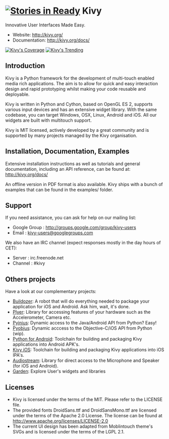 [![Stories in Ready](https://badge.waffle.io/kivy/kivy.png?label=ready)](https://waffle.io/kivy/kivy)
Kivy
====

Innovative User Interfaces Made Easy.

- Website: http://kivy.org/
- Documentation: http://kivy.org/docs/

[![Kivy's Coverage](https://coveralls.io/repos/kivy/kivy/badge.png?branch=master)](https://coveralls.io/r/kivy/kivy?branch=master)
[![Kivy's Trending](https://d2weczhvl823v0.cloudfront.net/kivy/kivy/trend.png)](https://bitdeli.com/free)


Introduction
------------

Kivy is a Python framework for the development of multi-touch enabled media rich
applications. The aim is to allow for quick and easy interaction design and
rapid prototyping whilst making your code reusable and deployable.

Kivy is written in Python and Cython, based on OpenGL ES 2, supports various
input devices and has an extensive widget library. With the same codebase,
you can target Windows, OSX, Linux, Android and iOS. All our widgets are built
with multitouch support.

Kivy is MIT licensed, actively developed by a great community and is supported
by many projects managed by the Kivy organisation.

Installation, Documentation, Examples
-------------------------------------

Extensive installation instructions as well as tutorials and general
documentation, including an API reference, can be found at: http://kivy.org/docs/

An offline version in PDF format is also available.
Kivy ships with a bunch of examples that can be found in the examples/ folder.


Support
-------

If you need assistance, you can ask for help on our mailing list:

* Google Group : http://groups.google.com/group/kivy-users
* Email        : kivy-users@googlegroups.com

We also have an IRC channel (expect responses mostly in the day hours of CET):

* Server  : irc.freenode.net
* Channel : #kivy

Others projects
---------------

Have a look at our complementary projects:

- [Buildozer](http://github.com/kivy/buildozer): A robot that will do
  everything needed to package your application for iOS and Android. Ask him,
  wait, it's done.
- [Plyer](http://github.com/kivy/plyer): Library for accessing features of your
  hardware such as the Accelerometer, Camera etc.
- [Pyjnius](http://github.com/kivy/pyjnius): Dynamic access to the Java/Android
  API from Python? Easy!
- [Pyobjus](http://github.com/kivy/pyobjus): Dynamic acccess to the
  Objective-C/iOS API from Python (wip).
- [Python for Android](http://github.com/kivy/python-for-android): Toolchain
  for building and packaging Kivy applications into Android APK's.
- [Kivy iOS](http://github.com/kivy/kivy-ios): Toolchain for building and
  packaging Kivy applications into iOS IPA's.
- [Audiostream](http://github.com/kivy/audiostream): Library for direct access
  to the Microphone and Speaker (for iOS and Android).
- [Garden](http://github.com/kivy-garden): Explore User's widgets and libraries



Licenses
--------

- Kivy is licensed under the terms of the MIT. Please refer to the LICENSE file.
- The provided fonts DroidSans.ttf and DroidSansMono.ttf are licensed under
  the terms of the Apache 2.0 License. The license can be found at
  http://www.apache.org/licenses/LICENSE-2.0
- The current UI design has been adapted from Moblintouch theme's SVGs and is
  licensed under the terms of the LGPL 2.1.



